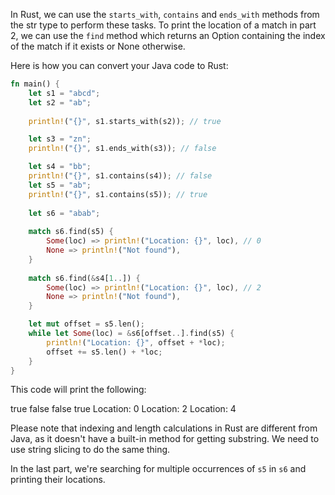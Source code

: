In Rust, we can use the `starts_with`, `contains` and `ends_with` methods from the str type to perform these tasks. To print the location of a match in part 2, we can use the `find` method which returns an Option containing the index of the match if it exists or None otherwise.

Here is how you can convert your Java code to Rust:

```rust
fn main() {
    let s1 = "abcd";
    let s2 = "ab";
    
    println!("{}", s1.starts_with(s2)); // true

    let s3 = "zn";
    println!("{}", s1.ends_with(s3)); // false

    let s4 = "bb";
    println!("{}", s1.contains(s4)); // false
    let s5 = "ab";
    println!("{}", s1.contains(s5)); // true
    
    let s6 = "abab";
    
    match s6.find(s5) {
        Some(loc) => println!("Location: {}", loc), // 0
        None => println!("Not found"),
    }
    
    match s6.find(&s4[1..]) {
        Some(loc) => println!("Location: {}", loc), // 2
        None => println!("Not found"),
    }

    let mut offset = s5.len();
    while let Some(loc) = &s6[offset..].find(s5) {
        println!("Location: {}", offset + *loc);
        offset += s5.len() + *loc;
    }
}
```

This code will print the following:

true
false
false
true
Location: 0
Location: 2
Location: 4

Please note that indexing and length calculations in Rust are different from Java, as it doesn't have a built-in method for getting substring. We need to use string slicing to do the same thing.

In the last part, we're searching for multiple occurrences of `s5` in `s6` and printing their locations.
